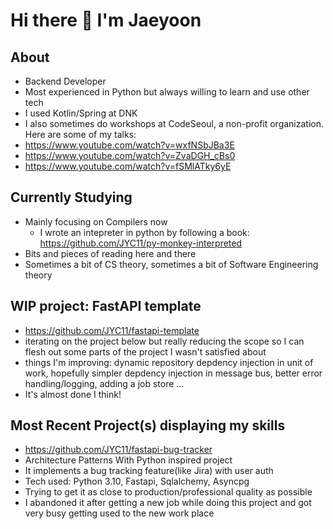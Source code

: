 # Hi there 👋 I'm Jaeyoon


## About
* Backend Developer
* Most experienced in Python but always willing to learn and use other tech
* I used Kotlin/Spring at DNK
* I also sometimes do workshops at CodeSeoul, a non-profit organization. Here are some of my talks:
* https://www.youtube.com/watch?v=wxfNSbJBa3E
* https://www.youtube.com/watch?v=ZvaDGH_cBs0
* https://www.youtube.com/watch?v=fSMlATky6yE

## Currently Studying
* Mainly focusing on Compilers now
  * I wrote an intepreter in python by following a book: https://github.com/JYC11/py-monkey-interpreted 
* Bits and pieces of reading here and there
* Sometimes a bit of CS theory, sometimes a bit of Software Engineering theory

## WIP project: FastAPI template
* https://github.com/JYC11/fastapi-template
* iterating on the project below but really reducing the scope so I can flesh out some parts of the project I wasn't satisfied about
* things I'm improving: dynamic repository depdency injection in unit of work, hopefully simpler depdency injection in message bus, better error handling/logging, adding a job store ...
* It's almost done I think!

## Most Recent Project(s) displaying my skills
* https://github.com/JYC11/fastapi-bug-tracker
* Architecture Patterns With Python inspired project
* It implements a bug tracking feature(like Jira) with user auth
* Tech used: Python 3.10, Fastapi, Sqlalchemy, Asyncpg
* Trying to get it as close to production/professional quality as possible
* I abandoned it after getting a new job while doing this project and got very busy getting used to the new work place
